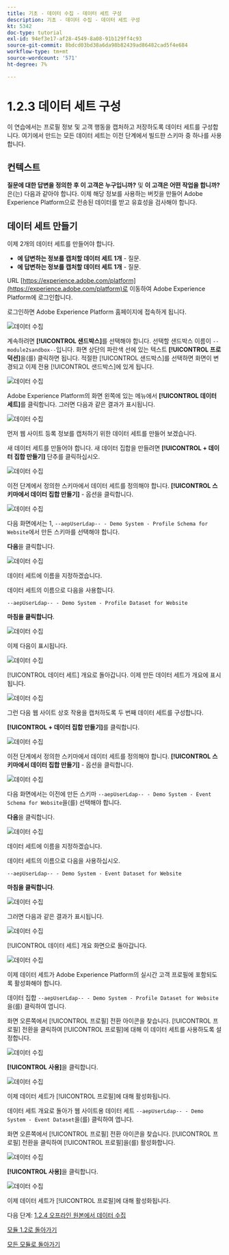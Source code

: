 ```yaml
---
title: 기초 - 데이터 수집 - 데이터 세트 구성
description: 기초 - 데이터 수집 - 데이터 세트 구성
kt: 5342
doc-type: tutorial
exl-id: 94ef3e17-af28-4549-8a08-91b129ff4c93
source-git-commit: 8bdcd03bd38a6da98b82439ad86482cad5f4e684
workflow-type: tm+mt
source-wordcount: '571'
ht-degree: 7%

---
```


# 1.2.3 데이터 세트 구성

이 연습에서는 프로필 정보 및 고객 행동을 캡처하고 저장하도록 데이터 세트를 구성합니다. 여기에서 만드는 모든 데이터 세트는 이전 단계에서 빌드한 스키마 중 하나를 사용합니다.

## 컨텍스트

**질문에 대한 답변을 정의한 후 이 고객은 누구입니까?** 및 **이 고객은 어떤 작업을 합니까?**&#x200B;은(는) 다음과 같아야 합니다. 이제 해당 정보를 사용하는 버킷을 만들어 Adobe Experience Platform으로 전송된 데이터를 받고 유효성을 검사해야 합니다.

## 데이터 세트 만들기

이제 2개의 데이터 세트를 만들어야 합니다.

- **에 답변하는 정보를 캡처할 데이터 세트 1개** - 질문.
- **에 답변하는 정보를 캡처할 데이터 세트 1개** - 질문.

URL [https://experience.adobe.com/platform](https://experience.adobe.com/platform)로 이동하여 Adobe Experience Platform에 로그인합니다.

로그인하면 Adobe Experience Platform 홈페이지에 접속하게 됩니다.

![데이터 수집](./images/home.png)

계속하려면 **[!UICONTROL 샌드박스]**&#x200B;를 선택해야 합니다. 선택할 샌드박스 이름이 ``--module2sandbox--``입니다. 화면 상단의 파란색 선에 있는 텍스트 **[!UICONTROL 프로덕션]**&#x200B;을(를) 클릭하면 됩니다. 적절한 [!UICONTROL 샌드박스]를 선택하면 화면이 변경되고 이제 전용 [!UICONTROL 샌드박스]에 있게 됩니다.

![데이터 수집](./images/sb1.png)

Adobe Experience Platform의 화면 왼쪽에 있는 메뉴에서 **[!UICONTROL 데이터 세트]**&#x200B;를 클릭합니다.  그러면 다음과 같은 결과가 표시됩니다.

![데이터 수집](./images/menudatasets.png)

먼저 웹 사이트 등록 정보를 캡처하기 위한 데이터 세트를 만들어 보겠습니다.

새 데이터 세트를 만들어야 합니다. 새 데이터 집합을 만들려면 **[!UICONTROL + 데이터 집합 만들기]** 단추를 클릭하십시오.

![데이터 수집](./images/createdataset.png)

이전 단계에서 정의한 스키마에서 데이터 세트를 정의해야 합니다. **[!UICONTROL 스키마에서 데이터 집합 만들기]** - 옵션을 클릭합니다.

![데이터 수집](./images/datasetfromschema.png)

다음 화면에서는 1, `--aepUserLdap-- - Demo System - Profile Schema for Website`에서 만든 스키마를 선택해야 합니다.

**다음**&#x200B;을 클릭합니다.

![데이터 수집](./images/schemaselection.png)

데이터 세트에 이름을 지정하겠습니다.

데이터 세트의 이름으로 다음을 사용합니다.

`--aepUserLdap-- - Demo System - Profile Dataset for Website`

**마침을 클릭합니다**.

![데이터 수집](./images/datasetname.png)

이제 다음이 표시됩니다.

![데이터 수집](./images/dsoverview1.png)

[!UICONTROL 데이터 세트] 개요로 돌아갑니다. 이제 만든 데이터 세트가 개요에 표시됩니다.

![데이터 수집](./images/dsoverview2.png)

그런 다음 웹 사이트 상호 작용을 캡처하도록 두 번째 데이터 세트를 구성합니다.

**[!UICONTROL + 데이터 집합 만들기]**&#x200B;를 클릭합니다.

![데이터 수집](./images/createdataset.png)


이전 단계에서 정의한 스키마에서 데이터 세트를 정의해야 합니다. **[!UICONTROL 스키마에서 데이터 집합 만들기]** - 옵션을 클릭합니다.

![데이터 수집](./images/datasetfromschema.png)

다음 화면에서는 이전에 만든 스키마 `--aepUserLdap-- - Demo System - Event Schema for Website`을(를) 선택해야 합니다.

**다음**&#x200B;을 클릭합니다.

![데이터 수집](./images/schemaselectionee.png)

데이터 세트에 이름을 지정하겠습니다.

데이터 세트의 이름으로 다음을 사용하십시오.

`--aepUserLdap-- - Demo System - Event Dataset for Website`

**마침을 클릭합니다**.

![데이터 수집](./images/datasetnameee.png)

그러면 다음과 같은 결과가 표시됩니다.

![데이터 수집](./images/finish1ee.png)

[!UICONTROL 데이터 세트] 개요 화면으로 돌아갑니다.

![데이터 수집](./images/datasetsoverview.png)

이제 데이터 세트가 Adobe Experience Platform의 실시간 고객 프로필에 포함되도록 활성화해야 합니다.

데이터 집합 `--aepUserLdap-- - Demo System - Profile Dataset for Website`을(를) 클릭하여 엽니다.

화면 오른쪽에서 [!UICONTROL 프로필] 전환 아이콘을 찾습니다.
[!UICONTROL 프로필] 전환을 클릭하여 [!UICONTROL 프로필]에 대해 이 데이터 세트를 사용하도록 설정합니다.

![데이터 수집](./images/ds1.png)

**[!UICONTROL 사용]**&#x200B;을 클릭합니다.

![데이터 수집](./images/ds3.png)

이제 데이터 세트가 [!UICONTROL 프로필]에 대해 활성화됩니다.

데이터 세트 개요로 돌아가 웹 사이트용 데이터 세트 `--aepUserLdap-- - Demo System - Event Dataset`을(를) 클릭하여 엽니다.

화면 오른쪽에서 [!UICONTROL 프로필] 전환 아이콘을 찾습니다. [!UICONTROL 프로필] 전환을 클릭하여 [!UICONTROL 프로필]을(를) 활성화합니다.

![데이터 수집](./images/ds4.png)

**[!UICONTROL 사용]**&#x200B;을 클릭합니다.

![데이터 수집](./images/ds5.png)

이제 데이터 세트가 [!UICONTROL 프로필]에 대해 활성화됩니다.

다음 단계: [1.2.4 오프라인 원본에서 데이터 수집](./ex4.md)

[모듈 1.2로 돌아가기](./data-ingestion.md)

[모든 모듈로 돌아가기](../../../overview.md)
